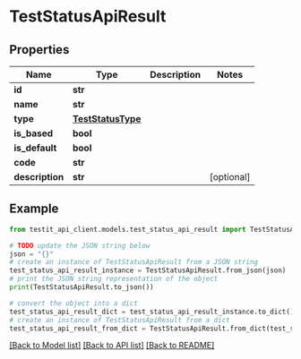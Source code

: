 # TestStatusApiResult


## Properties

Name | Type | Description | Notes
------------ | ------------- | ------------- | -------------
**id** | **str** |  | 
**name** | **str** |  | 
**type** | [**TestStatusType**](TestStatusType.md) |  | 
**is_based** | **bool** |  | 
**is_default** | **bool** |  | 
**code** | **str** |  | 
**description** | **str** |  | [optional] 

## Example

```python
from testit_api_client.models.test_status_api_result import TestStatusApiResult

# TODO update the JSON string below
json = "{}"
# create an instance of TestStatusApiResult from a JSON string
test_status_api_result_instance = TestStatusApiResult.from_json(json)
# print the JSON string representation of the object
print(TestStatusApiResult.to_json())

# convert the object into a dict
test_status_api_result_dict = test_status_api_result_instance.to_dict()
# create an instance of TestStatusApiResult from a dict
test_status_api_result_from_dict = TestStatusApiResult.from_dict(test_status_api_result_dict)
```
[[Back to Model list]](../README.md#documentation-for-models) [[Back to API list]](../README.md#documentation-for-api-endpoints) [[Back to README]](../README.md)


